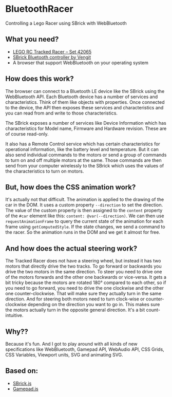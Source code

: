 # BluetoothRacer
Controlling a Lego Racer using SBrick with WebBluetooth


## What you need?

- [LEGO RC Tracked Racer – Set 42065](https://shop.lego.com/en-GB/RC-Tracked-Racer-42065)
- [SBrick Bluetooth controller by Vengit](https://www.sbrick.com)
- A browser that support WebBluetooth on your operating system


## How does this work?

The browser can connect to a Bluetooth LE device like the SBrick using the WebBluetooth API. Each Bluetooth device has a number of services and characteristics. Think of them like objects with properties. Once connected to the device, the API then exposes these services and characteristics and you can read from and write to those characteristics. 

The SBrick exposes a number of services like Device Information which has characteristics for Model name, Firmware and Hardware revision. These are of course read-only. 

It also has a Remote Control service which has certain characteristics for operational information, like the battery level and temperature. But it can also send individual commands to the motors or send a group of commands to turn on and off multiple motors at the same. Those commands are then send from your computer wirelessly to the SBrick which uses the values of the characteristics to turn on motors. 

## But, how does the CSS animation work?

It's actually not that difficult. The animation is applied to the drawing of the car in the DOM. It uses a custom property `--direction` to set the direction. The value of the custom property is then assigned to the `content` property of the `#car` element like this: `content: @var(--direction)`. We can then use `requestAnimationFrame` to query the current state of the animation for each frame using `getComputedStyle`. If the state changes, we send a command to the racer. So the animation runs in the DOM and we get it almost for free.

## And how does the actual steering work?

The Tracked Racer does not have a steering wheel, but instead it has two motors that directly drive the two tracks. To go forward or backwards you drive the two motors in the same direction. To steer you need to drive one of the motors forwards and the other one backwards or vice-versa. It gets a bit tricky because the motors are rotated 180° compared to each other, so if you need to go forward, you need to drive the one clockwise and the other one counter-clockwise. That will make sure they actually turn in the same direction. And for steering both motors need to turn clock-wise or counter-clockwise depending on the direction you want to go in. This makes sure the motors actually turn in the opposite general direction. It's a bit count-intuitive.

## Why??

Because it's fun. And I got to play around with all kinds of new specifications like WebBluetooth, Gamepad API, WebAudio API, CSS Grids, CSS Variables, Viewport units, SVG and animating SVG.

## Based on:

- [SBrick.js](https://github.com/360fun/sbrick.js)
- [Gamepad.js](https://github.com/neogeek/gamepad.js)
